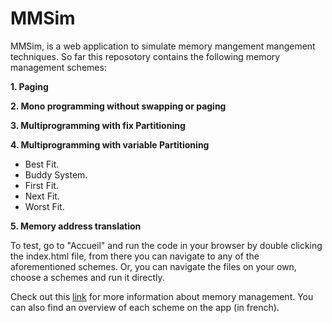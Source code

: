 # MMSim
MMSim, is a web application to simulate memory mangement mangement techniques. So far this reposotory contains the following memory management schemes:

**1. Paging**

**2. Mono programming without swapping or paging**

**3. Multiprogramming with fix Partitioning**

**4. Multiprogramming with variable Partitioning**
  * Best Fit.
  * Buddy System.
  * First Fit.
  * Next Fit.
  * Worst Fit.

**5. Memory address translation**


To test, go to "Accueil" and run the code in your browser by double clicking the index.html file, from there you can navigate to any of the aforementioned schemes.
Or, you can navigate the files on your own, choose a schemes and run it directly.


Check out this [link](https://www.sciencehq.com/computing-technology/memory-management.html) for more information about memory management. You can also find an overview of each scheme on the app (in french).
